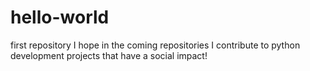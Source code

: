# hello-world
first repository
I hope in the coming repositories I contribute to python development projects that have a social impact!
